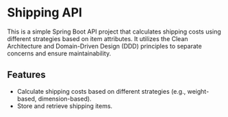 # Shipping API

This is a simple Spring Boot API project that calculates shipping costs using different strategies based on item attributes. It utilizes the Clean Architecture and Domain-Driven Design (DDD) principles to separate concerns and ensure maintainability.

## Features

- Calculate shipping costs based on different strategies (e.g., weight-based, dimension-based).
- Store and retrieve shipping items.
 
